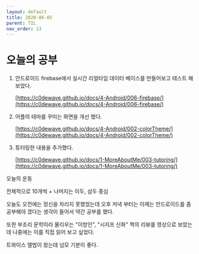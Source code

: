 ```yaml
---
layout: default
title: 2020-06-05
parent: TIL
nav_order: 13
---
```


# 오늘의 공부

1. 안드로이드 firebase에서 실시간 리얼타임 데이터 베이스를 만들어보고 테스트 해 보았다.

    [https://c0dewave.github.io/docs/4-Android/006-firebase/](https://c0dewave.github.io/docs/4-Android/006-firebase/)

2. 어플의 테마를 꾸미는 화면을 개선 했다.

    [https://c0dewave.github.io/docs/4-Android/002-colorTheme/](https://c0dewave.github.io/docs/4-Android/002-colorTheme/)

3. 튜터링한 내용을 추가했다.

    [https://c0dewave.github.io/docs/1-MoreAboutMe/003-tutoring/](https://c0dewave.github.io/docs/1-MoreAboutMe/003-tutoring/)

오늘의 운동

전체적으로 10개씩 + 나머지는 이두, 삼두 중심

오늘도 오전에는 정신을 차리지 못했었는데 오후 저녁 부터는 이제는 안드로이드를 좀 공부해야 겠다는 생각이 들어서 약간 공부를 했다.

또한 부조리 문학이라 물리우는 "이방인", "시지프 신화" 책의 리뷰를 영상으로 보았는데 나중에는 이를 직접 읽어 보고 싶었다.

트와이스 앨범이 왔는데 넘모 기분이 좋다.